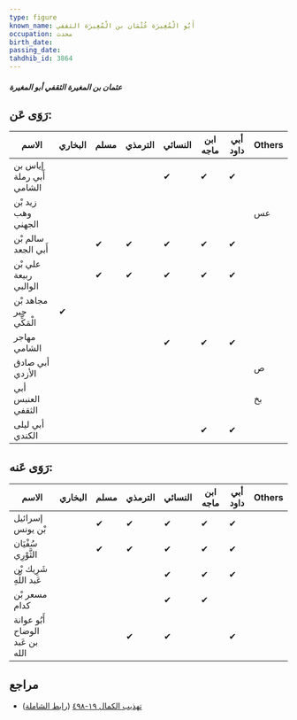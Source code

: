 ```yaml
---
type: figure
known_name: أَبُو الْمُغِيرَة عُثْمَان بن الْمُغِيرَة الثقفي
occupation: محدث
birth_date:
passing_date:
tahdhib_id: 3864
---
```

##### عثمان بن المغيرة الثقفي أبو المغيرة

## رَوَى عَن:
| الاسم                    | البخاري | مسلم | الترمذي | النسائي | ابن ماجه | أبي داود | Others |
| ------------------------ | ------- | ---- | ------- | ------- | -------- | -------- | ------ |
| إياس بن أَبي رملة الشامي |         |      |         | ✔       | ✔        | ✔        |        |
| زيد بْن وهب الجهني       |         |      |         |         |          |          | عس     |
| سالم بْن أَبي الجعد      |         | ✔    | ✔       | ✔       | ✔        | ✔        |        |
| علي بْن ربيعة الوالبي    |         | ✔    | ✔       | ✔       | ✔        | ✔        |        |
| مجاهد بْن جبر الْمَكِّي  | ✔       |      |         |         |          |          |        |
| مهاجر الشامي             |         |      |         | ✔       | ✔        | ✔        |        |
| أبي صادق الأزدي          |         |      |         |         |          |          | ص      |
| أبي العنبس الثقفي        |         |      |         |         |          |          | بخ     |
| أبي ليلى الكندي          |         |      |         |         | ✔        | ✔        |        |
## رَوَى عَنه:
| الاسم                           | البخاري | مسلم | الترمذي | النسائي | ابن ماجه | أبي داود | Others |
| ------------------------------- | ------- | ---- | ------- | ------- | -------- | -------- | ------ |
| إسرائيل بْن يونس                |         | ✔    | ✔       | ✔       | ✔        | ✔        |        |
| سُفْيَان الثَّوْرِي             |         | ✔    | ✔       | ✔       | ✔        | ✔        |        |
| شَرِيك بْن عَبد اللَّهِ         |         |      |         | ✔       | ✔        | ✔        |        |
| مسعر بْن كدام                   |         |      |         | ✔       | ✔        |          |        |
| أَبُو عوانة الوضاح بن عَبد الله |         |      | ✔       | ✔       |          | ✔        |        |
## مراجع
- [تهذيب الكمال ١٩-٤٩٨](obsidian://open?vault=Tahdhib-al-Kamal&file=Figures/٣٨٦٤-عثمان%20بن%20المغيرة%20الثقفي%20أبو%20المغيرة) ([رابط الشاملة](https://shamela.ws/book/3722/10072))